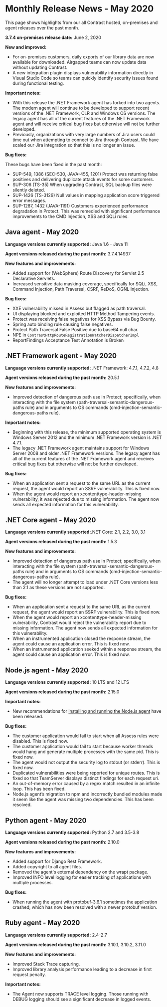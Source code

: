 <!--
title: "Contrast 3.7.4 - May 2020"
description: "Contrast 3.7.4 May 2020"
tags: "3.7.4 May Monthly Release News"
-->

# Monthly Release News - May 2020

This page shows highlights from our all Contrast hosted, on-premises and agent releases over the past month.

**3.7.4 on-premises release date:** June 2, 2020

**New and improved:**

- For on-premises customers, daily exports of our library data are now available for downloaded. Airgapped teams can now update data without updating Contrast.
- A new integration plugin displays vulnerability information directly in Visual Studio Code so teams can quickly identify security issues found during functional testing.

**Important notes:**

- With this release the .NET Framework agent has forked into two agents. The modern agent will continue to be developed to support recent versions of the .NET Framework, CLR and Windows OS versions. The legacy agent has all of the current features of the .NET Framework agent and will receive critical bug fixes but otherwise will not be further developed.
- Previously, organizations with very large numbers of Jira users could time out when attempting to connect to Jira through Contrast. We have scaled our Jira integration so that this is no longer an issue.

**Bug fixes:**

These bugs have been fixed in the past month:
- SUP-549, 1386 (SEC-530, JAVA-455, 1201) Protect was returning false positives and delivering duplicate attack events for some customers.
- SUP-306 (TS-35) When upgrading Contrast, SQL backup files were silently deleted.
- SUP-1426 (TS-3129) Null values in mapping application score triggered error messages.
- SUP-1287, 1432 (JAVA-1191) Customers experienced performance degradation in Protect. This was remedied with significant performance improvements to the CMD Injection, XSS and SQLi rules.

## Java agent - May 2020

**Language versions currently supported:** Java 1.6 - Java 11

**Agent versions released during the past month:** 3.7.4.14937

**New features and improvements:**

- Added support for (WebSphere) Route Discovery for Servlet 2.5 Declarative Servlets.
- Increased sensitive data masking coverage, specifically for SQLi, XSS, Command Injection, Path Traversal, CSRF, ReDoS, OGNL Injection.

**Bug fixes:**

- XXE vulnerability missed in Assess but flagged as path traversal.
- UI displaying blocked and exploited HTTP Method Tampering events.
- Protect was receiving false negatives for XSS Bypass via Bug Bounty.
- Spring auto binding rule causing false negatives.
- Protect Path Traversal False Positive due to base64 null char.
- NPE in `ContrastHttpRouteRegistrationWatcherDispatcherImpl`
- ReportFindings Acceptance Test Annotation is Broken

## .NET Framework agent - May 2020

**Language versions currently supported:** .NET Framework: 4.7.1, 4.7.2, 4.8

**Agent versions released during the past month:** 20.5.1

**New features and improvements:**

- Improved detection of dangerous path use in Protect; specifically, when interacting with the file system (path-traversal-semantic-dangerous-paths rule) and in arguments to OS commands (cmd-injection-semantic-dangerous-paths rule).

**Important notes:**

- Beginning with this release, the minimum supported operating system is Windows Server 2012 and the minimum .NET Framework version is .NET 4.7.1.
- The legacy .NET Framework agent maintains support for Windows Server 2008 and older .NET Framework versions. The legacy agent has all of the current features of the .NET Framework agent and receives critical bug fixes but otherwise will not be further developed.

**Bug fixes:**

- When an application sent a request to the same URL as the current request, the agent would report an SSRF vulnerability. This is fixed now.
- When the agent would report an ​xcontenttype-header-missing​​ vulnerability, it was rejected due to missing information. The agent now sends all expected information for this vulnerability.

## .NET Core agent - May 2020

**Language versions currently supported:**.NET Core: 2.1, 2.2, 3.0, 3.1

**Agent versions released during the past month:** 1.5.3

**New features and improvements:**

- Improved detection of dangerous path use in Protect; specifically, when interacting with the file system (path-traversal-semantic-dangerous-paths rule) and in arguments to OS commands (cmd-injection-semantic-dangerous-paths rule).
- The agent will no longer attempt to load under .NET Core versions less than 2.1 as these versions are not supported.

**Bug fixes:**

- When an application sent a request to the same URL as the current request, the agent would report an SSRF vulnerability. This is fixed now.
- When the agent would report an ​xcontenttype-header-missing​​ vulnerability, Contrast would reject the vulnerability report due to missing information. The agent now sends all expected information for this vulnerability.
- When an instrumented application closed the response stream, the agent could cause an application error. This is fixed now.
- When an instrumented application seeked within a response stream, the agent could cause an application error. This is fixed now.

## Node.js agent - May 2020

**Language versions currently supported:** 10 LTS and 12 LTS

**Agent versions released during the past month:** 2.15.0 

**Important notes:**

- New recommendations for ​[installing and running the Node.js agent](https://docs.contrastsecurity.com/installation-nodeinstall.html) ​​have been released.

**Bug fixes:**

- The customer application would fail to start when all Assess rules were disabled. This is fixed now.
- The customer application would fail to start because worker threads would hang and generate multiple processes with the same pid. This is fixed now.
- The agent would not output the security log to stdout (or stderr). This is fixed now.
- Duplicated vulnerabilities were being reported for unique routes. This is fixed so that TeamServer displays distinct findings for each request uri.
- An out-of-memory error caused by a regex match resulted in an infinite loop. This has been fixed.
- Node.js agent’s migration to npm and incorrectly bundled modules made it seem like the agent was missing two dependencies. This has been resolved.

## Python agent - May 2020

**Language versions currently supported:** Python 2.7 and 3.5-3.8

**Agent versions released during the past month:** 2.10.0

**New features and improvements:**

- Added support for Django Rest Framework.
- Added copyright to all agent files.
- Removed the agent's external dependency on the wrapt package.
- Improved INFO level logging for easier tracking of applications with multiple processes.

**Bug fixes:**

- When running the agent with protobuf-3.6.1 sometimes the application crashed, which has now been resolved with a newer protobuf version.

## Ruby agent - May 2020

**Language versions currently supported:** 2.4-2.7

**Agent versions released during the past month:** 3.10.1, 3.10.2, 3.11.0

**New features and improvements:**

- Improved Stack Trace capturing.
- Improved library analysis performance leading to a decrease in first request penalty.

**Important notes:**

- The Agent now supports TRACE level logging. Those running with DEBUG logging should see a significant decrease in logged events.
